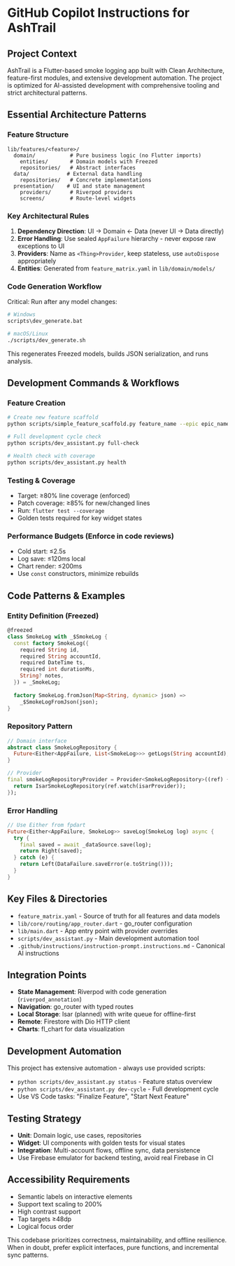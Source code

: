 # GitHub Copilot Instructions for AshTrail

## Project Context
AshTrail is a Flutter-based smoke logging app built with Clean Architecture, feature-first modules, and extensive development automation. The project is optimized for AI-assisted development with comprehensive tooling and strict architectural patterns.

## Essential Architecture Patterns

### Feature Structure
```
lib/features/<feature>/
  domain/           # Pure business logic (no Flutter imports)
    entities/       # Domain models with Freezed
    repositories/   # Abstract interfaces
  data/            # External data handling
    repositories/   # Concrete implementations
  presentation/    # UI and state management
    providers/      # Riverpod providers
    screens/        # Route-level widgets
```

### Key Architectural Rules
1. **Dependency Direction**: UI → Domain ← Data (never UI → Data directly)
2. **Error Handling**: Use sealed `AppFailure` hierarchy - never expose raw exceptions to UI
3. **Providers**: Name as `<Thing>Provider`, keep stateless, use `autoDispose` appropriately
4. **Entities**: Generated from `feature_matrix.yaml` in `lib/domain/models/`

### Code Generation Workflow
Critical: Run after any model changes:
```bash
# Windows
scripts\dev_generate.bat

# macOS/Linux  
./scripts/dev_generate.sh
```
This regenerates Freezed models, builds JSON serialization, and runs analysis.

## Development Commands & Workflows

### Feature Creation
```bash
# Create new feature scaffold
python scripts/simple_feature_scaffold.py feature_name --epic epic_name

# Full development cycle check
python scripts/dev_assistant.py full-check

# Health check with coverage
python scripts/dev_assistant.py health
```

### Testing & Coverage
- Target: ≥80% line coverage (enforced)
- Patch coverage: ≥85% for new/changed lines
- Run: `flutter test --coverage`
- Golden tests required for key widget states

### Performance Budgets (Enforce in code reviews)
- Cold start: ≤2.5s
- Log save: ≤120ms local  
- Chart render: ≤200ms
- Use `const` constructors, minimize rebuilds

## Code Patterns & Examples

### Entity Definition (Freezed)
```dart
@freezed
class SmokeLog with _$SmokeLog {
  const factory SmokeLog({
    required String id,
    required String accountId,
    required DateTime ts,
    required int durationMs,
    String? notes,
  }) = _SmokeLog;
  
  factory SmokeLog.fromJson(Map<String, dynamic> json) => 
    _$SmokeLogFromJson(json);
}
```

### Repository Pattern
```dart
// Domain interface
abstract class SmokeLogRepository {
  Future<Either<AppFailure, List<SmokeLog>>> getLogs(String accountId);
}

// Provider
final smokeLogRepositoryProvider = Provider<SmokeLogRepository>((ref) {
  return IsarSmokeLogRepository(ref.watch(isarProvider));
});
```

### Error Handling
```dart
// Use Either from fpdart
Future<Either<AppFailure, SmokeLog>> saveLog(SmokeLog log) async {
  try {
    final saved = await _dataSource.save(log);
    return Right(saved);
  } catch (e) {
    return Left(DataFailure.saveError(e.toString()));
  }
}
```

## Key Files & Directories
- `feature_matrix.yaml` - Source of truth for all features and data models
- `lib/core/routing/app_router.dart` - go_router configuration
- `lib/main.dart` - App entry point with provider overrides
- `scripts/dev_assistant.py` - Main development automation tool
- `.github/instructions/instruction-prompt.instructions.md` - Canonical AI instructions

## Integration Points
- **State Management**: Riverpod with code generation (`riverpod_annotation`)
- **Navigation**: go_router with typed routes
- **Local Storage**: Isar (planned) with write queue for offline-first
- **Remote**: Firestore with Dio HTTP client
- **Charts**: fl_chart for data visualization

## Development Automation
This project has extensive automation - always use provided scripts:
- `python scripts/dev_assistant.py status` - Feature status overview
- `python scripts/dev_assistant.py dev-cycle` - Full development cycle
- Use VS Code tasks: "Finalize Feature", "Start Next Feature"

## Testing Strategy
- **Unit**: Domain logic, use cases, repositories
- **Widget**: UI components with golden tests for visual states  
- **Integration**: Multi-account flows, offline sync, data persistence
- Use Firebase emulator for backend testing, avoid real Firebase in CI

## Accessibility Requirements
- Semantic labels on interactive elements
- Support text scaling to 200%
- High contrast support
- Tap targets ≥48dp
- Logical focus order

This codebase prioritizes correctness, maintainability, and offline resilience. When in doubt, prefer explicit interfaces, pure functions, and incremental sync patterns.